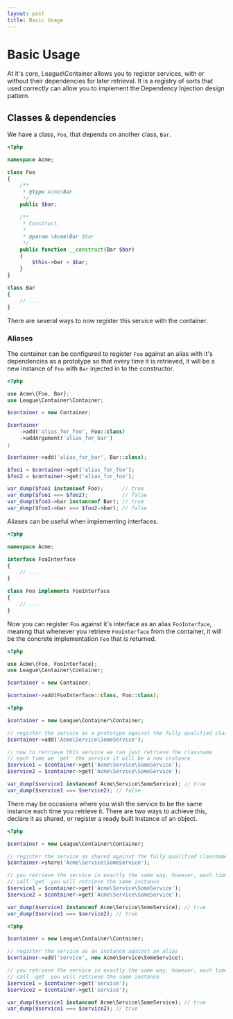 ```yaml
---
layout: post
title: Basic Usage
---
```


# Basic Usage

At it's core, League\\Container allows you to register services, with or without their dependencies for later retrieval. It is a registry of sorts that used correctly can allow you to implement the Dependency Injection design pattern.

## Classes &amp; dependencies

We have a class, `Foo`, that depends on another class, `Bar`.

~~~ php
<?php

namespace Acme;

class Foo
{
    /**
     * @type Acme\Bar
     */
    public $bar;

    /**
     * Construct.
     *
     * @param \Acme\Bar $bar
     */
    public function __construct(Bar $bar)
    {
        $this->bar = $bar;
    }
}

class Bar
{
    // ...
}
~~~

There are several ways to now register this service with the container.

### Aliases

The container can be configured to register `Foo` against an alias with it's dependencies as a prototype so that every time it is retrieved, it will be a new instance of `Foo` with `Bar` injected in to the constructor.

~~~ php
<?php

use Acme\{Foo, Bar};
use League\Container\Container;

$container = new Container;

$container
    ->add('alias_for_foo', Foo::class)
    ->addArgument('alias_for_bar')
;

$container->add('alias_for_bar', Bar::class);

$foo1 = $container->get('alias_for_foo');
$foo2 = $container->get('alias_for_foo');

var_dump($foo1 instanceof Foo);      // true
var_dump($foo1 === $foo2);           // false
var_dump($foo1->bar instanceof Bar); // true
var_dump($foo1->bar === $foo2->bar); // false
~~~

Aliases can be useful when implementing interfaces.

~~~ php
<?php

namespace Acme;

interface FooInterface
{
    // ...
}

class Foo implements FooInterface
{
    // ...
}
~~~

Now you can register `Foo` against it's interface as an alias `FooInterface`, meaning that whenever you retrieve `FooInterface` from the container, it will be the concrete implementation `Foo` that is returned.

~~~ php
<?php

use Acme\{Foo, FooInterface};
use League\Container\Container;

$container = new Container;

$container->add(FooInterface::class, Foo::class);
~~~

~~~ php
<?php

$container = new League\Container\Container;

// register the service as a prototype against the fully qualified classname
$container->add('Acme\Service\SomeService');

// now to retrieve this service we can just retrieve the classname
// each time we `get` the service it will be a new instance
$service1 = $container->get('Acme\Service\SomeService');
$service2 = $container->get('Acme\Service\SomeService');

var_dump($service1 instanceof Acme\Service\SomeService); // true
var_dump($service1 === $service2); // false
~~~

There may be occasions where you wish the service to be the same instance each time you retrieve it. There are two ways to achieve this, declare it as shared, or register a ready built instance of an object.

~~~ php
<?php

$container = new League\Container\Container;

// register the service as shared against the fully qualified classname
$container->share('Acme\Service\SomeService');

// you retrieve the service in exactly the same way, however, each time you
// call `get` you will retrieve the same instance
$service1 = $container->get('Acme\Service\SomeService');
$service2 = $container->get('Acme\Service\SomeService');

var_dump($service1 instanceof Acme\Service\SomeService); // true
var_dump($service1 === $service2); // true
~~~

~~~ php
<?php

$container = new League\Container\Container;

// register the service as an instance against an alias
$container->add('service', new Acme\Service\SomeService);

// you retrieve the service in exactly the same way, however, each time you
// call `get` you will retrieve the same instance
$service1 = $container->get('service');
$service2 = $container->get('service');

var_dump($service1 instanceof Acme\Service\SomeService); // true
var_dump($service1 === $service2); // true
~~~

